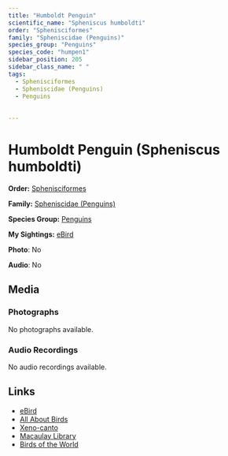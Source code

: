 ```yaml
---
title: "Humboldt Penguin"
scientific_name: "Spheniscus humboldti"
order: "Sphenisciformes"
family: "Spheniscidae (Penguins)"
species_group: "Penguins"
species_code: "humpen1"
sidebar_position: 205
sidebar_class_name: " "
tags: 
  - Sphenisciformes
  - Spheniscidae (Penguins)
  - Penguins
  
  
---
```


# Humboldt Penguin (Spheniscus humboldti)

**Order:** [Sphenisciformes](/tags/sphenisciformes)

**Family:** [Spheniscidae (Penguins)](/tags/spheniscidae-penguins)

**Species Group:** [Penguins](/tags/penguins)

**My Sightings:** [eBird](https://ebird.org/lifelist?r=world&time=life&spp=humpen1)

**Photo**: No 

**Audio**: No

## Media
### Photographs
No photographs available.

### Audio Recordings
No audio recordings available.

## Links
* [eBird](https://ebird.org/species/humpen1) 
* [All About Birds](https://www.allaboutbirds.org/guide/humpen1) 
* [Xeno-canto](https://www.xeno-canto.org/species/spheniscus-humboldti) 
* [Macaulay Library](https://search.macaulaylibrary.org/catalog?taxonCode=humpen1&sort=rating_rank_desc)
* [Birds of the World](https://birdsoftheworld.org/bow/species/humpen1)
